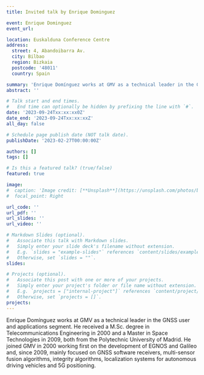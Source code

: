 ```yaml
---
title: Invited talk by Enrique Dominguez

event: Enrique Dominguez
event_url: 

location: Euskalduna Conference Centre
address:
  street: 4, Abandoibarra Av.
  city: Bilbao
  region: Bizkaia
  postcode: '48011'
  country: Spain

summary: 'Enrique Domínguez works at GMV as a technical leader in the GNSS user and applications segment. He received a M.Sc. degree in Telecommunications Engineering in 2000 and a Master in Space Technologies in 2009, both from the Polytechnic University of Madrid. He joined GMV in 2000 working first on the development of EGNOS and Galileo and, since 2009, mainly focused on GNSS software receivers, multi-sensor fusion algorithms, integrity algorithms, localization systems for autonomous driving vehicles and 5G positioning.'
abstract: ''

# Talk start and end times.
#   End time can optionally be hidden by prefixing the line with `#`.
date: '2023-09-24Txx:xx:xx0Z'
date_end: '2023-09-24Txx:xx:xxZ'
all_day: false

# Schedule page publish date (NOT talk date).
publishDate: '2023-02-27T00:00:00Z'

authors: []
tags: []

# Is this a featured talk? (true/false)
featured: true

image:
#  caption: 'Image credit: [**Unsplash**](https://unsplash.com/photos/bzdhc5b3Bxs)'
#  focal_point: Right

url_code: ''
url_pdf: ''
url_slides: ''
url_video: ''

# Markdown Slides (optional).
#   Associate this talk with Markdown slides.
#   Simply enter your slide deck's filename without extension.
#   E.g. `slides = "example-slides"` references `content/slides/example-slides.md`.
#   Otherwise, set `slides = ""`.
slides:

# Projects (optional).
#   Associate this post with one or more of your projects.
#   Simply enter your project's folder or file name without extension.
#   E.g. `projects = ["internal-project"]` references `content/project/deep-learning/index.md`.
#   Otherwise, set `projects = []`.
projects:
---
```

Enrique Domínguez works at GMV as a technical leader in the GNSS user and applications segment. He received a M.Sc. degree in Telecommunications Engineering in 2000 and a Master in Space Technologies in 2009, both from the Polytechnic University of Madrid. He joined GMV in 2000 working first on the development of EGNOS and Galileo and, since 2009, mainly focused on GNSS software receivers, multi-sensor fusion algorithms, integrity algorithms, localization systems for autonomous driving vehicles and 5G positioning.
